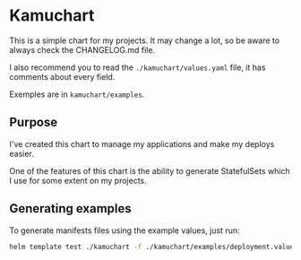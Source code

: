 # Kamuchart

This is a simple chart for my projects. It may change a lot, so be aware to always check the CHANGELOG.md file.

I also recommend you to read the `./kamuchart/values.yaml` file, it has comments about every field.

Exemples are in `kamuchart/examples`.

## Purpose

I've created this chart to manage my applications and make my deploys easier.

One of the features of this chart is the ability to generate StatefulSets which I use for some extent on my projects.

## Generating examples

To generate manifests files using the example values, just run:

```sh
helm template test ./kamuchart -f ./kamuchart/examples/deployment.values.yaml
```
